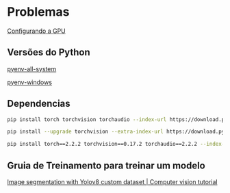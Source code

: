 # Problemas

[Configurando a GPU](https://www.youtube.com/watch?v=r7Am-ZGMef8)

## Versões do Python

[pyenv-all-system](https://github.com/pyenv/pyenv?tab=readme-ov-file)

[pyenv-windows](https://github.com/pyenv-win/pyenv-win)

## Dependencias

```bash
pip install torch torchvision torchaudio --index-url https://download.pytorch.org/whl/cu118
```

```bash
pip install --upgrade torchvision --extra-index-url https://download.pytorch.org/whl/cu118
```

```bash
pip install torch==2.2.2 torchvision==0.17.2 torchaudio==2.2.2 --index-url https://download.pytorch.org/whl/cu118
```

## Gruia de Treinamento para treinar um modelo

[Image segmentation with Yolov8 custom dataset | Computer vision tutorial](https://www.youtube.com/watch?v=aVKGjzAUHz0)
